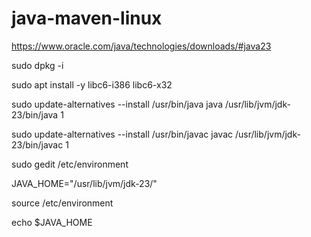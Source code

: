 # java-maven-linux

https://www.oracle.com/java/technologies/downloads/#java23


sudo dpkg -i <downloaded file>

sudo apt install -y libc6-i386 libc6-x32

sudo update-alternatives --install /usr/bin/java java /usr/lib/jvm/jdk-23/bin/java 1

sudo update-alternatives --install /usr/bin/javac javac /usr/lib/jvm/jdk-23/bin/javac 1


sudo gedit /etc/environment

JAVA_HOME="/usr/lib/jvm/jdk-23/"


source /etc/environment

echo $JAVA_HOME
